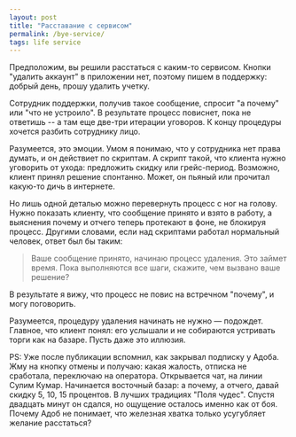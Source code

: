 ```yaml
---
layout: post
title: "Расставание с сервисом"
permalink: /bye-service/
tags: life service
---
```


Предположим, вы решили расстаться с каким-то сервисом. Кнопки "удалить аккаунт"
в приложении нет, поэтому пишем в поддержку: добрый день, прошу удалить учетку.

Сотрудник поддержки, получив такое сообщение, спросит "а почему" или "что не
устроило". В результате процесс повиснет, пока не ответишь -- а там еще две-три
итерации уговоров. К концу процедуры хочется разбить сотруднику лицо.

Разумеется, это эмоции. Умом я понимаю, что у сотрудника нет права думать, и он
действиет по скриптам. А скрипт такой, что клиента нужно уговорить от ухода:
предложить скидку или грейс-период. Возможно, клиент принял решение
спонтанно. Может, он пьяный или прочитал какую-то дичь в интернете.

Но лишь одной деталью можно перевернуть процесс с ног на голову. Нужно показать
клиенту, что сообщение принято и взято в работу, а выяснения почему и отчего
теперь протекают в фоне, не блокируя процесс. Другими словами, если над
скриптами работал нормальный человек, ответ был бы таким:

> Ваше сообщение принято, начинаю процесс удаления. Это займет время. Пока
> выполняются все шаги, скажите, чем вызвано ваше решение?

В результате я вижу, что процесс не повис на встречном "почему", и могу
поговорить.

Разумеется, процедуру удаления начинать не нужно — подождет. Главное, что клиент
понял: его услышали и не собираются устривать торги как на базаре. Пусть даже
это иллюзия.

PS: Уже после публикации вспомнил, как закрывал подписку у Адоба. Жму на кнопку
отмены и получаю: какая жалость, отписка не сработала, переключаю на
оператора. Открывается чат, на линии Сулим Кумар. Начинается восточный базар: а
почему, а отчего, давай скидку 5, 10, 15 процентов. В лучших традициях "Поля
чудес". Спустя двадцать минут он сдался, но ощущение осталось именно как от
боя. Почему Адоб не понимает, что железная хватка только усугубляет желание
расстаться?
